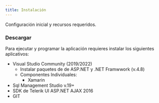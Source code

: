 ```yaml
---
title: Instalación
---
```


Configuración inicial y recursos requeridos.

### Descargar

Para ejecutar y programar la aplicación requieres instalar los siguientes aplicativos:
- Visual Studio Community (2019/2022)
  - Instalar paquetes de de ASP.NET y .NET Framwwork (v.4.8)
  - Componentes Individuales:
    - Xamarin
- Sql Management Studio v.19+
- SDK de Telerik UI ASP.NET AJAX 2016
- GIT
